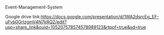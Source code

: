 Event-Management-System

Google drive link:https://docs.google.com/presentation/d/1WA2dsrcEg_EF-uFvb0GrIzgmV4N7kRQ2/edit?usp=share_link&ouid=105207578574578989123&rtpof=true&sd=true
